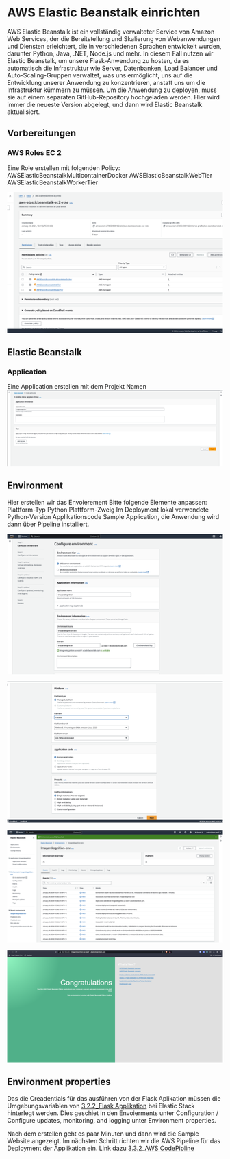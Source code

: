 # AWS Elastic Beanstalk einrichten

AWS Elastic Beanstalk ist ein vollständig verwalteter Service von Amazon Web Services, der die Bereitstellung und Skalierung von Webanwendungen und Diensten erleichtert, die in verschiedenen Sprachen entwickelt wurden, darunter Python, Java, .NET, Node.js und mehr. In diesem Fall nutzen wir Elastic Beanstalk, um unsere Flask-Anwendung zu hosten, da es automatisch die Infrastruktur wie Server, Datenbanken, Load Balancer und Auto-Scaling-Gruppen verwaltet, was uns ermöglicht, uns auf die Entwicklung unserer Anwendung zu konzentrieren, anstatt uns um die Infrastruktur kümmern zu müssen. Um die Anwendung zu deployen, muss sie auf einem separaten GitHub-Repository hochgeladen werden. Hier wird immer die neueste Version abgelegt, und dann wird Elastic Beanstalk aktualisiert.

## Vorbereitungen
### AWS Roles EC 2

Eine Role erstellen mit folgenden Policy:
	AWSElasticBeanstalkMulticontainerDocker
	AWSElasticBeanstalkWebTier
	AWSElasticBeanstalkWorkerTier

![](../3.2_Flask/attachments/Pasted%20image%2020240124105425.png)

## Elastic Beanstalk 
### Application
Eine Application erstellen mit dem Projekt Namen
 ![](attachments/Pasted%20image%2020240130002334.png)

## Environment

Hier erstellen wir das Envoierement Bitte folgende Elemente anpassen:
Plattform-Typ
	Python
Plattform-Zweig
	Im Deployment lokal verwendete Python-Version
Applikationscode
	Sample Application, die Anwendung wird dann über Pipeline installiert.

![](../3.2_Flask/attachments/Pasted%20image%2020240124105255.png)


![](../3.2_Flask/attachments/Pasted%20image%2020240124105321.png)

![](../3.2_Flask/attachments/Pasted%20image%2020240124105801.png)


![](../3.2_Flask/attachments/Pasted%20image%2020240124105735.png)

##  Environment properties

Das die Creadentials für das ausführen von der Flask Aplikation müssen die Umgebungsvariablen von [3.2.2_Flask Applikation](../3.2_Flask/3.2.2_Flask%20Applikation.md) bei Elastic Stack hinterlegt werden. Dies geschiet in den Envoierments unter Configuration / Configure updates, monitoring, and logging unter Environment properties.


Nach dem erstellen geht es paar Minuten und dann wird die Sample Website angezeigt. Im nächsten Schritt richten wir die AWS Pipeline für das Deployment der Applikation ein. Link dazu [3.3.2_AWS CodePipline](3.3.2_AWS%20CodePipline.md)
